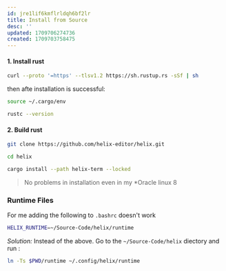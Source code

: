 ```yaml
---
id: jre1lif6kmflrldqh6bf2lr
title: Install from Source
desc: ''
updated: 1709706274736
created: 1709703758475
---
```


#### 1. Install rust

```bash
curl --proto '=https' --tlsv1.2 https://sh.rustup.rs -sSf | sh
```

then afte installation is successful:

```bash
source ~/.cargo/env 
```

```bash
rustc --version
```

#### 2. Build rust

```bash
git clone https://github.com/helix-editor/helix.git
```

```bash
cd helix
```

```bash
cargo install --path helix-term --locked
```

> No problems in installation even in my *Oracle linux 8

### Runtime Files
For me adding the following to `.bashrc` doesn't work
```bash
HELIX_RUNTIME=~/Source-Code/helix/runtime

```

*Solution:* Instead of the above. Go to the `~/Source-Code/helix` diectory and run :
```bash
ln -Ts $PWD/runtime ~/.config/helix/runtime
```

